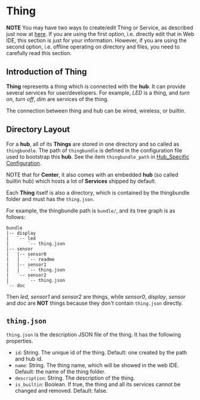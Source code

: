 # Thing

**NOTE** You may have two ways to create/edit Thing or Service, as described just now at [here](#getstarted/advanced/edit_service). If you are using the first option, i.e. directly edit that in Web IDE, this section is just for your information. However, if you are using the second option, i.e. offline operating on directory and files, you need to carefully read this section.

## Introduction of Thing

**Thing** represents a thing which is connected with the **hub**.  It can provide several services for user/developers. For example, *LED* is a thing, and *turn on*, *turn off*, *dim* are services of the thing.

The connection between thing and hub can be wired, wireless, or builtin.

## Directory Layout

For a **hub**, all of its **Things** are stored in one directory and so called as `thingbundle`. The path of `thingbundle` is defined in the configuration file used to bootstrap this **hub**. See the item `thingbundle_path` in [Hub_Specific Configuration](#getstarted/advanced/configuration/5-Hub_Specific).

NOTE that for **Center**, it also comes with an embedded **hub** (so called builtin hub) which hosts a lot of **Services** shipped by default.

Each **Thing** itself is also a directory, which is contained by the thingbundle folder and must has the `thing.json`. 

For example, the thingbundle path is `bundle/`, and its tree graph is as follows:

    bundle
    |-- display
    |   `-- led
    |       `-- thing.json
    |-- sensor
    |   |-- sensor0
    |   |   `-- readme
    |   |-- sensor1
    |   |   `-- thing.json
    |   `-- sensor2
    |       `-- thing.json
    `-- doc
Then *led*, *sensor1* and *sensor2* are things, while *sensor0*, *display*, *sensor* and *doc* are **NOT** things because they don't contain `thing.json` directly.

## `thing.json`

`thing.json` is the description JSON file of the thing. It has the following properties.

* `id`: String. The unique id of the thing. Default: one created by the path and hub id.
* `name`: String. The thing name, which will be showed in the web IDE. Default: the name of the thing folder.
* `description`: String. The description of the thing.
* `is_builtin`: Boolean. If true, the thing and all its services cannot be changed and removed. Default: false.